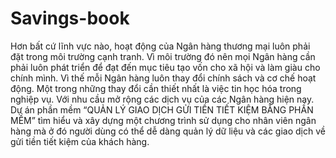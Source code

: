 # Savings-book
Hơn bất cứ lĩnh vực nào, hoạt động của Ngân hàng thương mại luôn phải đặt trong môi trường cạnh tranh. Vì môi trường đó nên mọi Ngân hàng cần phải luôn phát triển để đạt đến mục tiêu tạo vốn cho xã hội và làm giàu cho chính mình. Vì thế mỗi Ngân hàng luôn thay đổi chính sách và cơ chế hoạt động. Một trong những thay đổi cần thiết nhất là việc tin học hóa trong nghiệp vụ.
Với nhu cầu mở rộng các dịch vụ của các Ngân hàng hiện nay. Dự án phần mềm “QUẢN LÝ GIAO DỊCH GỬI TIỀN TIẾT KIỆM BẰNG PHẦN MỀM” tìm hiểu và xây dựng một chương trình sử dụng cho nhân viên ngân hàng mà ở đó người dùng có thể dễ dàng quản lý dữ liệu và các giao dịch về gửi tiền tiết kiệm của khách hàng.
